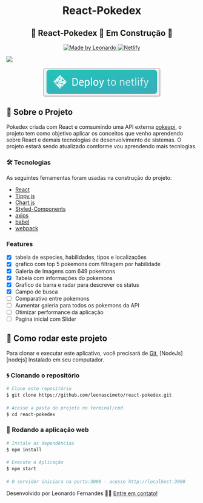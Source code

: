 <h1 align="center">
React-Pokedex
</h1>

<h2 align="center">
🚧 React-Pokedex  🚀 Em Construção 🚧
</h2>
<p align="center">
  <a href="https://www.linkedin.com/in/leonascimentopro/">
      <img alt="Made by Leonardo" src="https://img.shields.io/badge/Made%20By-Leonardo%20Fernandes-blue">
  </a>
  <a target="_blank" href="https://react-podedex-leon-project.netlify.app/">
    <img alt="Netlify" src="https://api.netlify.com/api/v1/badges/534d0639-5a3a-43ae-b699-f3e7fc31113e/deploy-status">
  </a>
</p>

<img src="github/gif-readme.gif">

<div align="center">

<button><a target="_blank" href="https://react-podedex-leon-project.netlify.app/"><img alt="netlify" src="github/netlify.svg" ></img></a></button>

</div>

## 🚀 Sobre o Projeto

Pokedex criada com React e comsumindo uma API externa [pokeapi](pokeapi.co), o projeto tem como objetivo aplicar os conceitos que venho aprendendo sobre React e demais tecnologias de desenvolvimento de sistemas. O projeto estará sendo atualizado comforme vou aprendendo mais tecnlogias.

### 🛠 Tecnologias

As seguintes ferramentas foram usadas na construção do projeto:

- [React](https://pt-br.reactjs.org/)
- [Tippy.js](https://atomiks.github.io/tippyjs/)
- [Chart.js](https://www.chartjs.org/)
- [Styled-Components](https://styled-components.com/)
- [axios](https://www.npmjs.com/package/axios)
- [babel](https://babeljs.io/)
- [webpack](https://webpack.js.org/)

### Features

- [x] tabela de especies, habilidades, tipos e localizações
- [x] grafico com top 5 pokemons com filtragem por habilidade
- [x] Galeria de Imagens com 649 pokemons
- [x] Tabela com informações do pokemons
- [x] Grafico de barra e radar para descrever os status
- [x] Campo de busca
- [ ] Comparativo entre pokemons
- [ ] Aumentar galeria para todos os pokemons da API
- [ ] Otimizar performance da aplicação
- [ ] Pagina inicial com Slider

## 🚀 Como rodar este projeto

Para clonar e executar este aplicativo, você precisará de [Git](https://git-scm.com), [NodeJs][nodejs] Instalado em seu computador.

### 🌀 Clonando o repositório

```bash
# Clone este repositório
$ git clone https://github.com/leonascimeto/react-pokedex.git

# Acesse a pasta do projeto no terminal/cmd
$ cd react-pokedex
```

### 🧭 Rodando a aplicação web

```bash
# Instale as dependências
$ npm install

# Execute a Aplicação
$ npm start

# O servidor iniciara na porta:3000 - acesse http://localhost:3000

```

Desenvolvido por Leonardo Fernandes 👨‍💻 [Entre em contato!](https://www.linkedin.com/in/leonascimentopro/)
